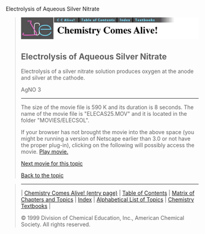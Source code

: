





 Electrolysis of Aqueous Silver Nitrate
 



> ![Chemistry Comes Alive!](ccahead.gif)
> 
> 
> 
> 
> 
> 
> 
> 
> 
> ## Electrolysis of Aqueous Silver Nitrate
> 
> 
> 
> 
> 
> 
> 
> 
>   
> 
> 
> 
> 
> 
>  Electrolysis of a silver nitrate solution produces oxygen at the anode and 
silver at the cathode.
>  
> 
> 
> 
>  AgNO
>  3 
> 
> 
> 
> 
> 
> 
> 
> 
> ---
> 
> 
>  The size of the movie file is 590 K and its duration is 8 seconds. 
The name of the movie file is "ELECAS25.MOV" 
and it is located in the folder "MOVIES/ELECSOL".
>  
> 
> 
> 
>  If your browser has not brought the movie into the above space
(you might be running a version of Netscape earlier than 3.0 or
not have the proper plug-in), clicking on the following will
possibly access the movie.
>  [Play movie.](../../MOVIES/ELECSOL/ELECAS25.MOV) 
> 
> 
> 
> 
> [Next movie for this topic](../../MVHTM/ELECSOL/ELECAS35.HTM) 
> 
> 
> 
> 
> 
> 
> 
> [Back to the topic](../../MAIN/ELECSOL/PAGE1.HTM)



> ---
> 
> 
>  |
>  [Chemistry Comes Alive! (entry page)](../../INDEX.HTM) 
>  |
>  [Table of Contents](../../CONTENTS.HTM) 
>  |
>  [Matrix of Chapters and Topics](../../MATRIX.HTM) 
>  |
>  [Index](../../WORDS.HTM) 
>  |
>  [Alphabetical List of Topics](../../ALPHATOP.HTM) 
>  |
>  [Chemistry Textbooks](../../BOOKS.HTM) 
>  |
>  
>  © 1999 Division of Chemical Education, Inc.,
American Chemical Society. All rights reserved.





